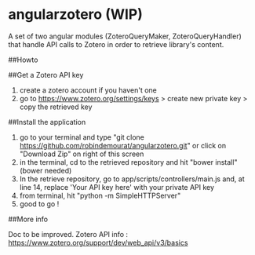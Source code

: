 # angularzotero (WIP)

A set of two angular modules (ZoteroQueryMaker, ZoteroQueryHandler) that handle API calls to Zotero in order to retrieve library's content.

##Howto

##Get a Zotero API key

1. create a zotero account if you haven't one
2. go to https://www.zotero.org/settings/keys > create new private key > copy the retrieved key

##Install the application

1. go to your terminal and type "git clone https://github.com/robindemourat/angularzotero.git" or click on "Download Zip" on right of this screen
2. in the terminal, cd to the retrieved repository and hit "bower install" (bower needed)
2. In the retrieve repository, go to app/scripts/controllers/main.js and, at line 14, replace 'Your API key here' with your private API key
3. from terminal, hit "python -m SimpleHTTPServer"
4. good to go !

##More info

Doc to be improved.
Zotero API info : https://www.zotero.org/support/dev/web_api/v3/basics
